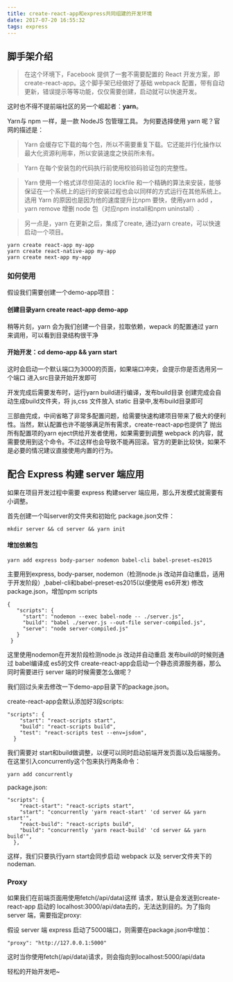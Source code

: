 ```yaml
---
title: create-react-app和express共同组建的开发环境
date: 2017-07-20 16:55:32
tags: express
---
```

## 脚手架介绍
> 在这个环境下，Facebook 提供了一套不需要配置的 React 开发方案，即create-react-app。这个脚手架已经做好了基础 webpack 配置，带有自动更新，错误提示等等功能，仅仅需要创建，启动就可以快速开发。

这时也不得不提前端社区的另一个崛起者：**yarn**。
<!--more-->
Yarn与 npm 一样，是一款 NodeJS 包管理工具。 为何要选择使用 yarn 呢？官网的描述是：

> Yarn 会缓存它下载的每个包，所以不需要重复下载。它还能并行化操作以最大化资源利用率，所以安装速度之快前所未有。

> Yarn 在每个安装包的代码执行前使用校验码验证包的完整性。

> Yarn 使用一个格式详尽但简洁的 lockfile 和一个精确的算法来安装，能够保证在一个系统上的运行的安装过程也会以同样的方式运行在其他系统上。
> 选用 Yarn 的原因也是因为他的速度提升比npm 要快，使用yarn add <package-name> ，yarn remove <package-name> 增删 node 包（对应npm install和npm uninstall）.

> 另一点是，yarn 在更新之后，集成了create, 通过yarn create，可以快速启动一个项目。

```shell
yarn create react-app my-app
yarn create react-native-app my-app
yarn create next-app my-app
```

### 如何使用
假设我们需要创建一个demo-app项目：

#### 创建目录yarn create react-app demo-app

稍等片刻，yarn 会为我们创建一个目录，拉取依赖，wepack 的配置通过 yarn 来调用，可以看到目录结构很干净



#### 开始开发：cd demo-app && yarn start
这时会启动一个默认端口为3000的页面，如果端口冲突，会提示你是否选用另一个端口
进入src目录开始开发即可

开发完成后需要发布时，运行yarn build进行编译，发布build目录
创建完成会自动生成build文件夹，将 js,css 文件放入 static 目录中,发布build目录即可

三部曲完成，中间省略了非常多配置问题，给需要快速构建项目带来了极大的便利性。当然，默认配置也许不能够满足所有需求，create-react-app也提供了 抛出所有配置项的yarn eject供给开发者使用，如果需要到调整 webpack 的内容，就需要使用到这个命令。不过这样也会导致不能再回滚。官方的更新比较快，如果不是必要的情况建议直接使用内置的行为。

## 配合 Express 构建 server 端应用
如果在项目开发过程中需要 express 构建server 端应用，那么开发模式就需要有小调整。

首先创建一个叫server的文件夹和初始化 package.json文件：
```
mkdir server && cd server && yarn init
```

#### 增加依赖包
```
yarn add express body-parser nodemon babel-cli babel-preset-es2015
```

主要用到express, body-parser, nodemon（检测node.js 改动并自动重启，适用于开发阶段）,babel-cli和babel-preset-es2015(以便使用 es6开发)
修改package.json，增加npm scripts
```
{
   "scripts": {
     "start": "nodemon --exec babel-node -- ./server.js",
     "build": "babel ./server.js --out-file server-compiled.js",
     "serve": "node server-compiled.js"
   }
 }
```
 
这里使用nodemon在开发阶段检测node.js 改动并自动重启
发布build的时候则通过 babel编译成 es5的文件
create-react-app会启动一个静态资源服务器，那么同时需要进行 server 端的时候需要怎么做呢？

我们回过头来去修改一下demo-app目录下的package.json。

create-react-app会默认添加好3段scripts:
```
"scripts": {
    "start": "react-scripts start",
    "build": "react-scripts build",
    "test": "react-scripts test --env=jsdom",
  }
```

我们需要对 start和build做调整，以便可以同时启动前端开发页面以及后端服务。在这里引入concurrently这个包来执行两条命令：
```
yarn add concurrently
```

package.json:

```
"scripts": {
    "react-start": "react-scripts start",
    "start": "concurrently 'yarn react-start' 'cd server && yarn start'",
    "react-build": "react-scripts build",
    "build": "concurrently 'yarn react-build' 'cd server && yarn build'",
  },
```
这样，我们只要执行yarn start会同步启动 webpack 以及 server文件夹下的 nodeman.

### Proxy

如果我们在前端页面用使用fetch(/api/data)这样 请求，默认是会发送到create-react-app 启动的 localhost:3000/api/data去的，无法达到目的。为了指向 server 端，需要指定proxy:

假设 server 端 express 启动了5000端口，则需要在package.json中增加：
```
"proxy": "http://127.0.0.1:5000"
```
这时当你使用fetch(/api/data)请求，则会指向到localhost:5000/api/data

轻松的开始开发吧~